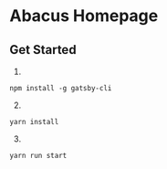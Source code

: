 # Abacus Homepage

## Get Started

1.
`npm install -g gatsby-cli`

2.
`yarn install`

3.
`yarn run start`
